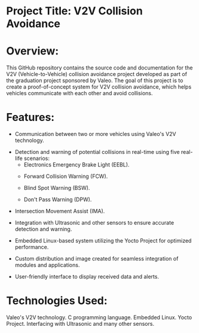 
# Project Title: V2V Collision Avoidance
# Overview:
This GitHub repository contains the source code and documentation for the V2V (Vehicle-to-Vehicle) collision avoidance project developed as part of the graduation project sponsored by Valeo. The goal of this project is to create a proof-of-concept system for V2V collision avoidance, which helps vehicles communicate with each other and avoid collisions.

# Features:
- Communication between two or more vehicles using Valeo's V2V technology.  </p>
- Detection and warning of potential collisions in real-time using five real-life scenarios:
  - Electronics Emergency Brake Light (EEBL).  </p>
  - Forward Collision Warning (FCW).  </p>
  - Blind Spot Warning (BSW).  </p>
  - Don't Pass Warning (DPW).  </p>
- Intersection Movement Assist (IMA).  </p>
- Integration with Ultrasonic and other sensors to ensure accurate detection and warning.  </p>
- Embedded Linux-based system utilizing the Yocto Project for optimized performance.  </p>
- Custom distribution and image created for seamless integration of modules and applications.  </p>
- User-friendly interface to display received data and alerts.  </p>

# Technologies Used:
Valeo's V2V technology.
C programming language.
Embedded Linux.
Yocto Project.
Interfacing with Ultrasonic and many other sensors.
